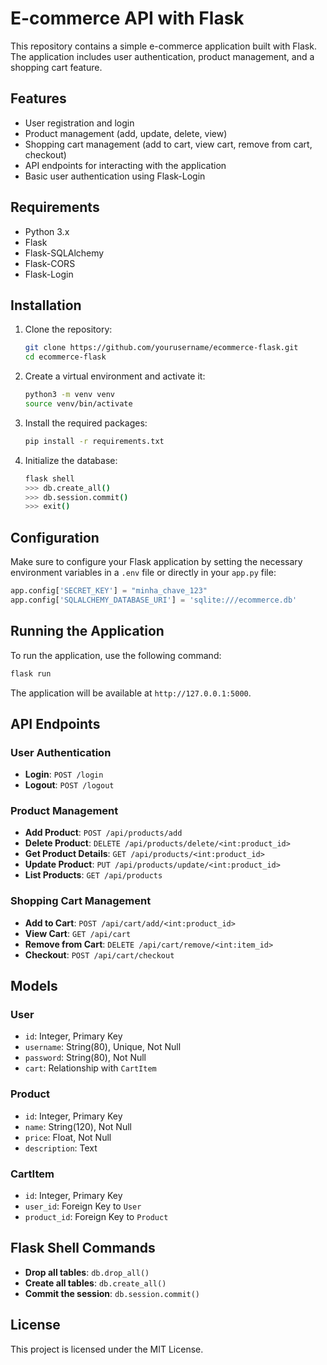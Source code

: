 # E-commerce API with Flask

This repository contains a simple e-commerce application built with Flask. The application includes user authentication, product management, and a shopping cart feature. 

## Features

- User registration and login
- Product management (add, update, delete, view)
- Shopping cart management (add to cart, view cart, remove from cart, checkout)
- API endpoints for interacting with the application
- Basic user authentication using Flask-Login

## Requirements

- Python 3.x
- Flask
- Flask-SQLAlchemy
- Flask-CORS
- Flask-Login

## Installation

1. Clone the repository:
   ```bash
   git clone https://github.com/yourusername/ecommerce-flask.git
   cd ecommerce-flask
   ```

2. Create a virtual environment and activate it:
   ```bash
   python3 -m venv venv
   source venv/bin/activate
   ```

3. Install the required packages:
   ```bash
   pip install -r requirements.txt
   ```

4. Initialize the database:
   ```bash
   flask shell
   >>> db.create_all()
   >>> db.session.commit()
   >>> exit()
   ```

## Configuration

Make sure to configure your Flask application by setting the necessary environment variables in a `.env` file or directly in your `app.py` file:

```python
app.config['SECRET_KEY'] = "minha_chave_123"
app.config['SQLALCHEMY_DATABASE_URI'] = 'sqlite:///ecommerce.db'
```

## Running the Application

To run the application, use the following command:

```bash
flask run
```

The application will be available at `http://127.0.0.1:5000`.

## API Endpoints

### User Authentication

- **Login**: `POST /login`
- **Logout**: `POST /logout`

### Product Management

- **Add Product**: `POST /api/products/add`
- **Delete Product**: `DELETE /api/products/delete/<int:product_id>`
- **Get Product Details**: `GET /api/products/<int:product_id>`
- **Update Product**: `PUT /api/products/update/<int:product_id>`
- **List Products**: `GET /api/products`

### Shopping Cart Management

- **Add to Cart**: `POST /api/cart/add/<int:product_id>`
- **View Cart**: `GET /api/cart`
- **Remove from Cart**: `DELETE /api/cart/remove/<int:item_id>`
- **Checkout**: `POST /api/cart/checkout`

## Models

### User
- `id`: Integer, Primary Key
- `username`: String(80), Unique, Not Null
- `password`: String(80), Not Null
- `cart`: Relationship with `CartItem`

### Product
- `id`: Integer, Primary Key
- `name`: String(120), Not Null
- `price`: Float, Not Null
- `description`: Text

### CartItem
- `id`: Integer, Primary Key
- `user_id`: Foreign Key to `User`
- `product_id`: Foreign Key to `Product`

## Flask Shell Commands

- **Drop all tables**: `db.drop_all()`
- **Create all tables**: `db.create_all()`
- **Commit the session**: `db.session.commit()`

## License

This project is licensed under the MIT License.
